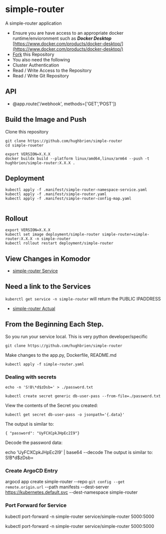 # simple-router
A simple-router application 

- Ensure you are have access to an  appropriate docker runtime/envioronment such as ***Docker Desktop*** [https://www.docker.com/products/docker-desktop/](https://www.docker.com/products/docker-desktop/)
- [Fork](https://github.com/hughbrien/simple-router/fork)  this Repository 
- You also need the following
- Cluster Authentication
- Read / Write Access to the  Repository
- Read / Write Git Repository 


## API
- @app.route('/webhook',  methods=['GET','POST'])

## Build the Image and Push 

Clone this repository
```
git clone https://github.com/hughbrien/simple-router
cd simple-roueter
```


```
export VERSION=X.X.X
docker buildx build --platform linux/amd64,linux/arm64 --push -t hughbrien/simple-router:X.X.X .
```

## Deployment
```
kubectl apply -f .manifest/simple-router-namespace-service.yaml
kubectl apply -f .manifest/simple-router.yaml
kubectl apply -f .manifest/simple-router-config-map.yaml


```



## Rollout 
```
export VERSION=X.X.X
kubectl set image deployment/simple-router simple-router=simple-router:X.X.X -n simple-router
kubectl rollout restart deployment/simple-router 
```

## View Changes in Komodor 
- [simple-router Service](https://app.komodor.com/services/demo.google-se-cluster-simple-router.simple-router)

## Need a link to the Services 

```kuberctl get service -n simple-router``` will return the PUBLIC IPADDRESS 

- [simple-router Actual](http://34.173.139.195:5000/)


## From the Beginning Each Step. 
So you run your service local. This is very python developer/specific 

```git clone https://github.com/hughbrien/simple-router ```

Make changes to the app.py, Dockerfile, README.md 


```kubectl apply -f simple-router.yaml```

### Dealing with secrets 

```
echo -n 'S!B\*d$zDsb=' > ./password.txt

kubectl create secret generic db-user-pass --from-file=./password.txt
```

View the contents of the Secret you created:
```
kubectl get secret db-user-pass -o jsonpath='{.data}'
```
The output is similar to:
```
{ "password": "UyFCXCpkJHpEc2I9"}
```
Decode the password data:

echo 'UyFCXCpkJHpEc2I9' | base64 --decode
The output is similar to:
S!B\*d$zDsb=

### Create ArgoCD Entry 

argocd app create simple-router  --repo `git config --get remote.origin.url` --path manifests --dest-server https://kubernetes.default.svc --dest-namespace simple-router

### Port Forward for Service
kubectl port-forward -n simple-router  service/simple-router 5000:5000

kubectl port-forward -n simple-router  service/simple-router 5000:5000


